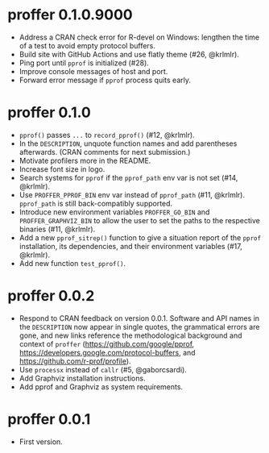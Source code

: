 # proffer 0.1.0.9000

* Address a CRAN check error for R-devel on Windows: lengthen the time of a test to avoid empty protocol buffers.
* Build site with GitHub Actions and use flatly theme (#26, @krlmlr).
* Ping port until `pprof` is initialized (#28).
* Improve console messages of host and port.
* Forward error message if `pprof` process quits early.

# proffer 0.1.0

* `pprof()` passes `...` to `record_pprof()` (#12, @krlmlr).
* In the `DESCRIPTION`, unquote function names and add parentheses afterwards. (CRAN comments for next submission.)
* Motivate profilers more in the README.
* Increase font size in logo.
* Search systems for `pprof` if the `pprof_path` env var is not set (#14, @krlmlr).
* Use `PROFFER_PPROF_BIN` env var instead of `pprof_path` (#11, @krlmlr). `pprof_path` is still back-compatibly supported.
* Introduce new environment variables `PROFFER_GO_BIN` and `PROFFER_GRAPHVIZ_BIN` to allow the user to set the paths to the respective binaries (#11, @krlmlr).
* Add a new `pprof_sitrep()` function to give a situation report of the `pprof` installation, its dependencies, and their environment variables (#17, @krlmlr).
* Add new function `test_pprof()`.

# proffer 0.0.2

* Respond to CRAN feedback on version 0.0.1. Software and API names in the `DESCRIPTION` now appear in single quotes, the grammatical errors are gone, and new links reference the methodological background and context of `proffer` (<https://github.com/google/pprof>, <https://developers.google.com/protocol-buffers>, and <https://github.com/r-prof/profile>).
* Use `processx` instead of `callr` (#5, @gaborcsardi).
* Add Graphviz installation instructions.
* Add pprof and Graphviz as system requirements.

# proffer 0.0.1

* First version.
